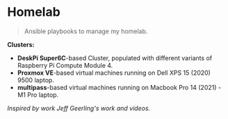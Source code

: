 # Homelab

> Ansible playbooks to manage my homelab.

**Clusters:**

- **DeskPi Super6C**-based Cluster, populated with different variants of
  Raspberry Pi Compute Module 4.
- **Proxmox VE**-based virtual machines running on Dell XPS 15 (2020) 9500
  laptop.
- **multipass**-based virtual machines running on Macbook Pro 14 (2021) - M1 Pro
  laptop.

_Inspired by work Jeff Geerling's work and videos._
